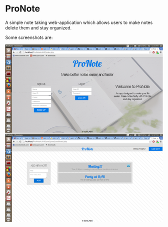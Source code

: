 ProNote
=======

A simple note taking web-application which allows users to make notes delete them and stay organized.

Some screenshots are:

![My img1](https://github.com/vy007vikas/ProNote/blob/master/images/pronote1.png)
![My img2](https://github.com/vy007vikas/ProNote/blob/master/images/pronote2.png)
